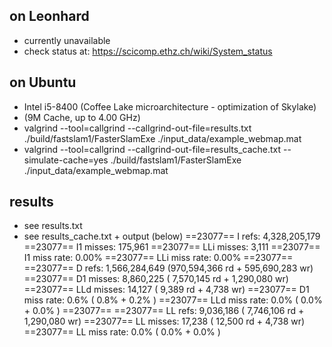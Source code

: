 ## on Leonhard
- currently unavailable
- check status at: https://scicomp.ethz.ch/wiki/System_status

## on Ubuntu
- Intel i5-8400 (Coffee Lake microarchitecture - optimization of Skylake)
- (9M Cache, up to 4.00 GHz)
- valgrind --tool=callgrind --callgrind-out-file=results.txt ./build/fastslam1/FasterSlamExe ./input_data/example_webmap.mat
- valgrind --tool=callgrind --callgrind-out-file=results_cache.txt --simulate-cache=yes ./build/fastslam1/FasterSlamExe ./input_data/example_webmap.mat

## results 
- see results.txt
- see results_cache.txt + output (below)
==23077== I   refs:      4,328,205,179
==23077== I1  misses:          175,961
==23077== LLi misses:            3,111
==23077== I1  miss rate:          0.00%
==23077== LLi miss rate:          0.00%
==23077== 
==23077== D   refs:      1,566,284,649  (970,594,366 rd + 595,690,283 wr)
==23077== D1  misses:        8,860,225  (  7,570,145 rd +   1,290,080 wr)
==23077== LLd misses:           14,127  (      9,389 rd +       4,738 wr)
==23077== D1  miss rate:           0.6% (        0.8%   +         0.2%  )
==23077== LLd miss rate:           0.0% (        0.0%   +         0.0%  )
==23077== 
==23077== LL refs:           9,036,186  (  7,746,106 rd +   1,290,080 wr)
==23077== LL misses:            17,238  (     12,500 rd +       4,738 wr)
==23077== LL miss rate:            0.0% (        0.0%   +         0.0%  )
